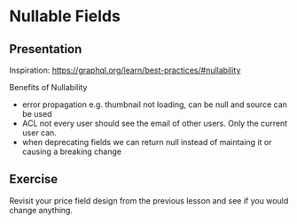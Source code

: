 # Nullable Fields

## Presentation

Inspiration: https://graphql.org/learn/best-practices/#nullability

Benefits of Nullability

- error propagation e.g. thumbnail not loading, can be null and source can be used
- ACL not every user should see the email of other users. Only the current user can.
- when deprecating fields we can return null instead of maintaing it or causing a breaking change

## Exercise

Revisit your price field design from the previous lesson and see if you would change anything.
